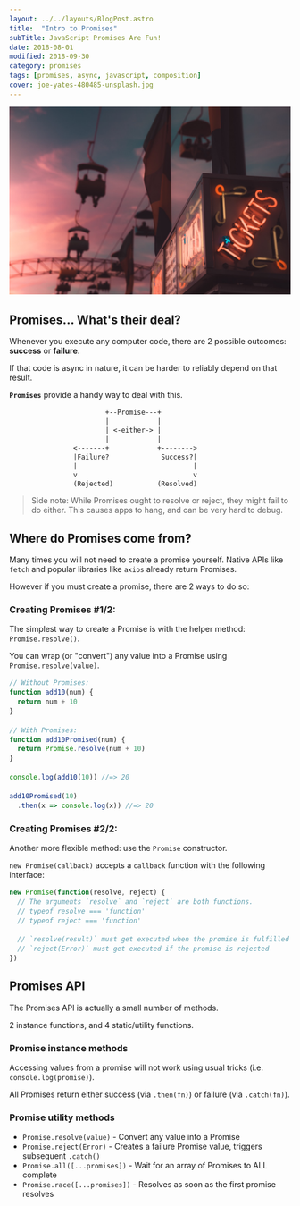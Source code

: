 ```yaml
---
layout: ../../layouts/BlogPost.astro
title:  "Intro to Promises"
subTitle: JavaScript Promises Are Fun!
date: 2018-08-01
modified: 2018-09-30
category: promises
tags: [promises, async, javascript, composition]
cover: joe-yates-480485-unsplash.jpg
---
```


![credit: joe-yates-480485-unsplash.jpg](joe-yates-480485-unsplash.jpg)

## Promises... What's their deal?

Whenever you execute any computer code, there are 2 possible outcomes: **success** or **failure**.

If that code is async in nature, it can be harder to reliably depend on that result.

**`Promises`** provide a handy way to deal with this.

```
                        +--Promise---+
                        |            |
                        | <-either-> |
                        |            |
                <-------+            +-------->
                |Failure?             Success?|
                |                             |
                v                             v
                (Rejected)           (Resolved)
```

> Side note: While Promises ought to resolve or reject, they might fail to do either. This causes apps to hang, and can be very hard to debug.


## Where do Promises come from?

Many times you will not need to create a promise yourself. Native APIs like `fetch` and popular libraries like `axios` already return Promises.

However if you must create a promise, there are 2 ways to do so:

### Creating Promises #1/2:

The simplest way to create a Promise is with the helper method: `Promise.resolve()`.

You can wrap (or "convert") any value into a Promise using `Promise.resolve(value)`.

```js
// Without Promises:
function add10(num) {
  return num + 10
}

// With Promises:
function add10Promised(num) {
  return Promise.resolve(num + 10)
}

console.log(add10(10)) //=> 20

add10Promised(10)
  .then(x => console.log(x)) //=> 20
```

### Creating Promises #2/2:

Another more flexible method: use the `Promise` constructor.

`new Promise(callback)` accepts a `callback` function with the following interface:

```js
new Promise(function(resolve, reject) {
  // The arguments `resolve` and `reject` are both functions.
  // typeof resolve === 'function'
  // typeof reject === 'function'

  // `resolve(result)` must get executed when the promise is fulfilled
  // `reject(Error)` must get executed if the promise is rejected
})
```

## Promises API

The Promises API is actually a small number of methods.

2 instance functions, and 4 static/utility functions.

### Promise instance methods

Accessing values from a promise will not work using usual tricks (i.e. `console.log(promise)`).

All Promises return either success (via `.then(fn)`) or failure (via `.catch(fn)`).

### Promise utility methods

* `Promise.resolve(value)` - Convert any value into a Promise
* `Promise.reject(Error)` - Creates a failure Promise value, triggers subsequent `.catch()`
* `Promise.all([...promises])` - Wait for an array of Promises to ALL complete
* `Promise.race([...promises])` - Resolves as soon as the first promise resolves
